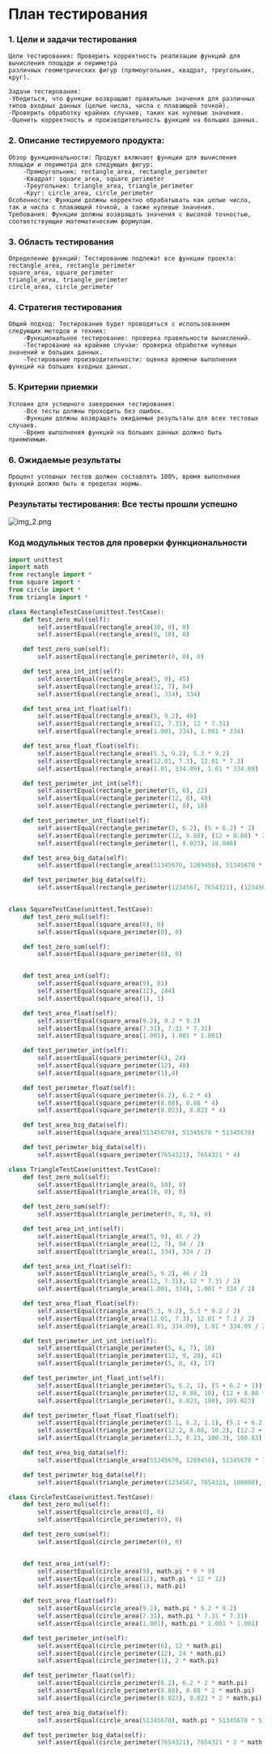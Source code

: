 # План тестирования

### 1. Цели и задачи тестирования
    Цели тестирования: Проверить корректность реализации функций для вычисления площади и периметра
    различных геометрических фигур (прямоугольник, квадрат, треугольник, круг).

    Задачи тестирования:
    -Убедиться, что функции возвращают правильные значения для различных типов входных данных (целые числа, числа с плавающей точкой).
    -Проверить обработку крайних случаев, таких как нулевые значения.
    -Оценить корректность и производительность функций на больших данных.
### 2. Описание тестируемого продукта:
    Обзор функциональности: Продукт включает функции для вычисления площади и периметра для следующих фигур:
        -Прямоугольник: rectangle_area, rectangle_perimeter
        -Квадрат: square_area, square_perimeter
        -Треугольник: triangle_area, triangle_perimeter
        -Круг: circle_area, circle_perimeter
    Особенности: Функции должны корректно обрабатывать как целые числа, так и числа с плавающей точкой, а также нулевые значения.
    Требования: Функции должны возвращать значения с высокой точностью, соответствующие математическим формулам.

### 3. Область тестирования
    Определение функций: Тестированию подлежат все функции проекта:
    rectangle_area, rectangle_perimeter
    square_area, square_perimeter
    triangle_area, triangle_perimeter
    circle_area, circle_perimeter

### 4. Стратегия тестирования
    Общий подход: Тестирование будет проводиться с использованием следующих методов и техник:
        -Функциональное тестирование: проверка правильности вычислений.
        -Тестирование на крайние случаи: проверка обработки нулевых значений и больших данных.
        -Тестирование производительности: оценка времени выполнения функций на больших входных данных.

### 5. Критерии приемки
    Условия для успешного завершения тестирования:
        -Все тесты должны проходить без ошибок.
        -Функции должны возвращать ожидаемые результаты для всех тестовых случаев.
        -Время выполнения функций на больших данных должно быть приемлемым.

### 6. Ожидаемые результаты
    Процент успешных тестов должен составлять 100%, время выполнения функций должно быть в пределах нормы.


### Результаты тестирования: Все тесты прошли успешно
![img_2.png](img_2.png)
### Код модульных тестов для проверки функциональности
```python
import unittest
import math
from rectangle import *
from square import *
from circle import *
from triangle import *

class RectangleTestCase(unittest.TestCase):
    def test_zero_mul(self):
        self.assertEqual(rectangle_area(10, 0), 0)
        self.assertEqual(rectangle_area(0, 10), 0)

    def test_zero_sum(self):
        self.assertEqual(rectangle_perimeter(0, 0), 0)

    def test_area_int_int(self):
        self.assertEqual(rectangle_area(5, 9), 45)
        self.assertEqual(rectangle_area(12, 7), 84)
        self.assertEqual(rectangle_area(1, 334), 334)

    def test_area_int_float(self):
        self.assertEqual(rectangle_area(5, 9.2), 46)
        self.assertEqual(rectangle_area(12, 7.31), 12 * 7.31)
        self.assertEqual(rectangle_area(1.001, 334), 1.001 * 334)

    def test_area_float_float(self):
        self.assertEqual(rectangle_area(5.3, 9.2), 5.3 * 9.2)
        self.assertEqual(rectangle_area(12.01, 7.3), 12.01 * 7.3)
        self.assertEqual(rectangle_area(1.01, 334.09), 1.01 * 334.09)

    def test_perimeter_int_int(self):
        self.assertEqual(rectangle_perimeter(5, 6), 22)
        self.assertEqual(rectangle_perimeter(12, 8), 40)
        self.assertEqual(rectangle_perimeter(1, 8), 18)

    def test_perimeter_int_float(self):
        self.assertEqual(rectangle_perimeter(5, 6.2), (5 + 6.2) * 2)
        self.assertEqual(rectangle_perimeter(12, 8.88), (12 + 8.88) * 2)
        self.assertEqual(rectangle_perimeter(1, 8.023), 18.046)

    def test_area_big_data(self):
        self.assertEqual(rectangle_area(51345670, 1269456), 51345670 * 1269456)

    def test_perimeter_big_data(self):
        self.assertEqual(rectangle_perimeter(1234567, 7654321), (1234567 + 7654321) * 2)


class SquareTestCase(unittest.TestCase):
    def test_zero_mul(self):
        self.assertEqual(square_area(0), 0)
        self.assertEqual(square_perimeter(0), 0)

    def test_zero_sum(self):
        self.assertEqual(square_perimeter(0), 0)


    def test_area_int(self):
        self.assertEqual(square_area(9), 81)
        self.assertEqual(square_area(12), 144)
        self.assertEqual(square_area(1), 1)

    def test_area_float(self):
        self.assertEqual(square_area(9.2), 9.2 * 9.2)
        self.assertEqual(square_area(7.31), 7.31 * 7.31)
        self.assertEqual(square_area(1.001), 1.001 * 1.001)

    def test_perimeter_int(self):
        self.assertEqual(square_perimeter(6), 24)
        self.assertEqual(square_perimeter(12), 48)
        self.assertEqual(square_perimeter(1),4)

    def test_perimeter_float(self):
        self.assertEqual(square_perimeter(6.2), 6.2 * 4)
        self.assertEqual(square_perimeter(8.88), 8.88 * 4)
        self.assertEqual(square_perimeter(8.023), 8.023 * 4)

    def test_area_big_data(self):
        self.assertEqual(square_area(51345670), 51345670 * 51345670)

    def test_perimeter_big_data(self):
        self.assertEqual(square_perimeter(7654321), 7654321 * 4)

class TriangleTestCase(unittest.TestCase):
    def test_zero_mul(self):
        self.assertEqual(triangle_area(0, 10), 0)
        self.assertEqual(triangle_area(10, 0), 0)

    def test_zero_sum(self):
        self.assertEqual(triangle_perimeter(0, 0, 0), 0)

    def test_area_int_int(self):
        self.assertEqual(triangle_area(5, 9), 45 / 2)
        self.assertEqual(triangle_area(12, 7), 84 / 2)
        self.assertEqual(triangle_area(1, 334), 334 / 2)

    def test_area_int_float(self):
        self.assertEqual(triangle_area(5, 9.2), 46 / 2)
        self.assertEqual(triangle_area(12, 7.31), 12 * 7.31 / 2)
        self.assertEqual(triangle_area(1.001, 334), 1.001 * 334 / 2)

    def test_area_float_float(self):
        self.assertEqual(triangle_area(5.3, 9.2), 5.3 * 9.2 / 2)
        self.assertEqual(triangle_area(12.01, 7.3), 12.01 * 7.3 / 2)
        self.assertEqual(triangle_area(1.01, 334.09), 1.01 * 334.09 / 2)

    def test_perimeter_int_int_int(self):
        self.assertEqual(triangle_perimeter(5, 6, 7), 18)
        self.assertEqual(triangle_perimeter(12, 9, 20), 41)
        self.assertEqual(triangle_perimeter(5, 8, 4), 17)

    def test_perimeter_int_float_int(self):
        self.assertEqual(triangle_perimeter(5, 6.2, 1), (5 + 6.2 + 1))
        self.assertEqual(triangle_perimeter(12, 8.88, 10), (12 + 8.88 + 10))
        self.assertEqual(triangle_perimeter(1, 8.023, 100), 109.023)

    def test_perimeter_float_float_float(self):
        self.assertEqual(triangle_perimeter(5.1, 6.2, 1.1), (5.1 + 6.2 + 1.1))
        self.assertEqual(triangle_perimeter(12.2, 8.88, 10.2), (12.2 + 8.88 + 10.2))
        self.assertEqual(triangle_perimeter(1.3, 8.23, 100.3), 109.83)

    def test_area_big_data(self):
        self.assertEqual(triangle_area(51345670, 1269456), 51345670 * 1269456 / 2)

    def test_perimeter_big_data(self):
        self.assertEqual(triangle_perimeter(1234567, 7654321, 100000), (1234567 + 7654321 + 100000))

class CircleTestCase(unittest.TestCase):
    def test_zero_mul(self):
        self.assertEqual(circle_area(0), 0)
        self.assertEqual(circle_perimeter(0), 0)

    def test_zero_sum(self):
        self.assertEqual(circle_perimeter(0), 0)


    def test_area_int(self):
        self.assertEqual(circle_area(9), math.pi * 9 * 9)
        self.assertEqual(circle_area(12), math.pi * 12 * 12)
        self.assertEqual(circle_area(1), math.pi)

    def test_area_float(self):
        self.assertEqual(circle_area(9.2), math.pi * 9.2 * 9.2)
        self.assertEqual(circle_area(7.31), math.pi * 7.31 * 7.31)
        self.assertEqual(circle_area(1.001), math.pi * 1.001 * 1.001)

    def test_perimeter_int(self):
        self.assertEqual(circle_perimeter(6), 12 * math.pi)
        self.assertEqual(circle_perimeter(12), 24 * math.pi)
        self.assertEqual(circle_perimeter(1), 2 * math.pi)

    def test_perimeter_float(self):
        self.assertEqual(circle_perimeter(6.2), 6.2 * 2 * math.pi)
        self.assertEqual(circle_perimeter(8.88), 8.88 * 2 * math.pi)
        self.assertEqual(circle_perimeter(8.023), 8.023 * 2 * math.pi)

    def test_area_big_data(self):
        self.assertEqual(circle_area(51345670), math.pi * 51345670 * 51345670)

    def test_perimeter_big_data(self):
        self.assertEqual(circle_perimeter(7654321), 7654321 * 2 * math.pi)
```